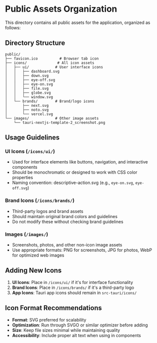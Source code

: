 # Public Assets Organization

This directory contains all public assets for the application, organized as follows:

## Directory Structure

```
public/
├── favicon.ico          # Browser tab icon
├── icons/              # All icon assets
│   ├── ui/            # User interface icons
│   │   ├── dashboard.svg
│   │   ├── down.svg
│   │   ├── eye-off.svg
│   │   ├── eye-on.svg
│   │   ├── file.svg
│   │   ├── globe.svg
│   │   └── window.svg
│   └── brands/        # Brand/logo icons
│       ├── next.svg
│       ├── noto.svg
│       └── vercel.svg
└── images/            # Other image assets
    └── tauri-nextjs-template-2_screenshot.png
```

## Usage Guidelines

### UI Icons (`/icons/ui/`)
- Used for interface elements like buttons, navigation, and interactive components
- Should be monochromatic or designed to work with CSS color properties
- Naming convention: descriptive-action.svg (e.g., `eye-on.svg`, `eye-off.svg`)

### Brand Icons (`/icons/brands/`)
- Third-party logos and brand assets
- Should maintain original brand colors and guidelines
- Do not modify these without checking brand guidelines

### Images (`/images/`)
- Screenshots, photos, and other non-icon image assets
- Use appropriate formats: PNG for screenshots, JPG for photos, WebP for optimized web images

## Adding New Icons

1. **UI Icons**: Place in `/icons/ui/` if it's for interface functionality
2. **Brand Icons**: Place in `/icons/brands/` if it's a third-party logo
3. **App Icons**: Tauri app icons should remain in `src-tauri/icons/`

## Icon Format Recommendations

- **Format**: SVG preferred for scalability
- **Optimization**: Run through SVGO or similar optimizer before adding
- **Size**: Keep file sizes minimal while maintaining quality
- **Accessibility**: Include proper alt text when using in components
